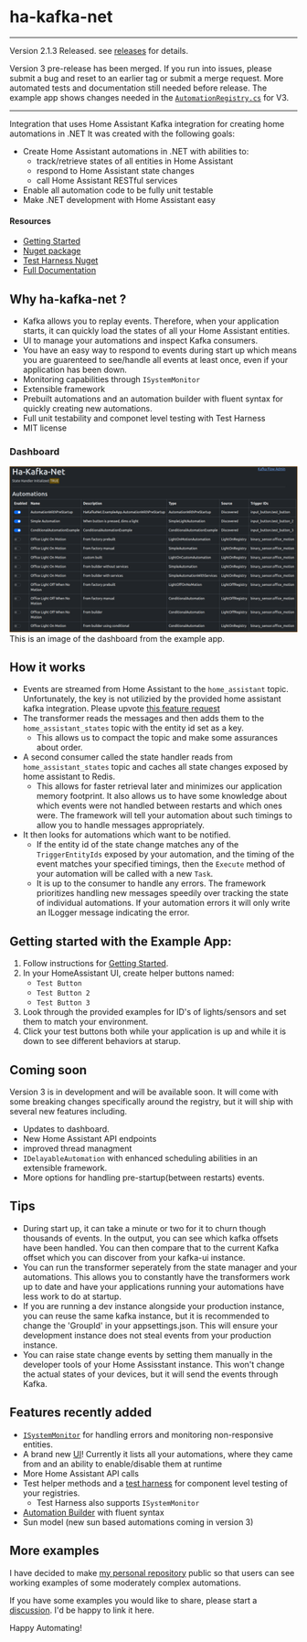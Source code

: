 # ha-kafka-net
***
Version 2.1.3 Released. see [releases](https://github.com/leosperry/ha-kafka-net/releases) for details.

Version 3 pre-release has been merged. If you run into issues, please submit a bug and reset to an earlier tag or submit a merge request. More automated tests and documentation still needed before release. 
The example app shows changes needed in the [`AutomationRegistry.cs`](https://github.com/leosperry/ha-kafka-net/blob/main/example/HaKafkaNet.ExampleApp/Automations/AutomationRegistry.cs) for V3.
***
Integration that uses Home Assistant Kafka integration for creating home automations in .NET
It was created with the following goals:
* Create Home Assistant automations in .NET with abilities to:
  * track/retrieve states of all entities in Home Assistant
  * respond to Home Assistant state changes
  * call Home Assistant RESTful services
* Enable all automation code to be fully unit testable
* Make .NET development with Home Assistant easy

#### Resources
* [Getting Started](https://github.com/leosperry/ha-kafka-net/wiki/Getting-Started)
* [Nuget package](https://www.nuget.org/packages/HaKafkaNet/)
* [Test Harness Nuget](https://www.nuget.org/packages/HaKafkaNet.TestHarness/)
* [Full Documentation](https://github.com/leosperry/ha-kafka-net/wiki)

## Why ha-kafka-net ?
* Kafka allows you to replay events. Therefore, when your application starts, it can quickly load the states of all your Home Assistant entities.
* UI to manage your automations and inspect Kafka consumers.
* You have an easy way to respond to events during start up which means you are guarenteed to see/handle all events at least once, even if your application has been down.
* Monitoring capabilities through `ISystemMonitor`
* Extensible framework
* Prebuilt automations and an automation builder with fluent syntax for quickly creating new automations.
* Full unit testability and componet level testing with Test Harness
* MIT license

### Dashboard
![Image of dashboard](/images/HaKafkaNetDashboard.png?raw=true)
This is an image of the dashboard from the example app.

## How it works
* Events are streamed from Home Assistant to the `home_assistant` topic. Unfortunately, the key is not utilizied by the provided home assistant kafka integration. Please upvote [this feature request](https://community.home-assistant.io/t/set-key-in-kafka-topic/671757/2)
* The transformer reads the messages and then adds them to the `home_assistant_states` topic with the entity id set as a key.
  - This allows us to compact the topic and make some assurances about order.
* A second consumer called the state handler reads from `home_assistant_states` topic and caches all state changes exposed by home assistant to Redis.
  - This allows for faster retrieval later and minimizes our application memory footprint. It also allows us to have some knowledge about which events were not handled between restarts and which ones were. The framework will tell your automation about such timings to allow you to handle messages appropriately.
* It then looks for automations which want to be notified.
  - If the entity id of the state change matches any of the `TriggerEntityIds` exposed by your automation, and the timing of the event matches your specified timings, then the `Execute` method of your automation will be called with a new `Task`.
  - It is up to the consumer to handle any errors. The framework prioritizes handling new messages speedily over tracking the state of individual automations. If your automation errors it will only write an ILogger message indicating the error.
 
## Getting started with the Example App:
1. Follow instructions for [Getting Started](https://github.com/leosperry/ha-kafka-net/wiki/Getting-Started).
2. In your HomeAssistant UI, create helper buttons named:
   - `Test Button`
   - `Test Button 2`
   - `Test Button 3`
2. Look through the provided examples for ID's of lights/sensors and set them to match your environment.
3. Click your test buttons both while your application is up and while it is down to see different behaviors at starup.

## Coming soon
Version 3 is in development and will be available soon. It will come with some breaking changes specifically around the registry, but it will ship with several new features including.
* Updates to dashboard.
* New Home Assistant API endpoints
* improved thread managment
* `IDelayableAutomation` with enhanced scheduling abilities in an extensible framework.
* More options for handling pre-startup(between restarts) events.  

## Tips
* During start up, it can take a minute or two for it to churn though thousands of events. In the output, you can see which kafka offsets have been handled. You can then compare that to the current Kafka offset which you can discover from your kafka-ui instance.
* You can run the transformer seperately from the state manager and your automations. This allows you to constantly have the transformers work up to date and have your applications running your automations have less work to do at startup.
* If you are running a dev instance alongside your production instance, you can reuse the same kafka instance, but it is recommended to change the 'GroupId' in your appsettings.json. This will ensure your development instance does not steal events from your production instance.
* You can raise state change events by setting them manually in the developer tools of your Home Assisstant instance. This won't change the actual states of your devices, but it will send the events through Kafka.

## Features recently added
* [`ISystemMonitor`](https://github.com/leosperry/ha-kafka-net/wiki/System-Monitor) for handling errors and monitoring non-responsive entities.
* A brand new [UI](https://github.com/leosperry/ha-kafka-net/wiki/UI)! Currently it lists all your automations, where they came from and an ability to enable/disable them at runtime
* More Home Assistant API calls
* Test helper methods and a [test harness](https://github.com/leosperry/ha-kafka-net/wiki/Automated-Testing) for component level testing of your registries.
  * Test Harness also supports `ISystemMonitor`
* [Automation Builder](https://github.com/leosperry/ha-kafka-net/wiki/Automation-Registry#iautomationbuilder-interface) with fluent syntax
* Sun model (new sun based automations coming in version 3)

## More examples
I have decided to make [my personal repository](https://github.com/leosperry/MyHome) public so that users can see working examples of some moderately complex automations.

If you have some examples you would like to share, please start a [discussion](https://github.com/leosperry/ha-kafka-net/discussions). I'd be happy to link it here.

Happy Automating!
